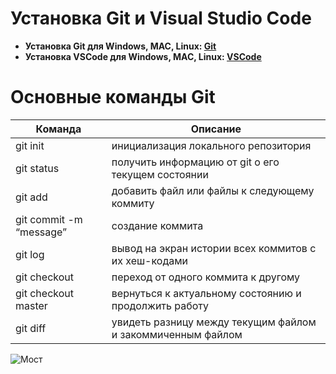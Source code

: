 # Установка Git и Visual Studio Code 

- **Установка Git для Windows, MAC, Linux: [Git](https://git-scm.com/downloads)**
- **Установка VSCode для Windows, MAC, Linux: [VSCode](https://code.visualstudio.com/Download)**

# Основные команды Git

| **Команда** | **Описание** |
| ---|------    |
| git init |инициализация локального репозитория|
| git status |получить информацию от git о его текущем состоянии|
| git add |добавить файл или файлы к следующему коммиту|
| git commit -m “message” |создание коммита|
| git log |вывод на экран истории всех коммитов с их хеш-кодами|
| git checkout |переход от одного коммита к другому|
| git checkout master |вернуться к актуальному состоянию и продолжить работу|
| git diff |увидеть разницу между текущим файлом и закоммиченным файлом|

![Мост](https://funart.pro/uploads/posts/2021-03/1617051856_43-p-oboi-gornoe-ozero-45.jpg)

